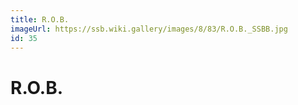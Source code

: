 ```yaml
---
title: R.O.B.
imageUrl: https://ssb.wiki.gallery/images/8/83/R.O.B._SSBB.jpg
id: 35
---
```


# R.O.B.
  